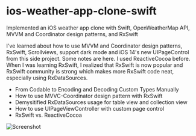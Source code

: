 # ios-weather-app-clone-swift
Implemented an iOS weather app clone with Swift, OpenWeatherMap API, MVVM and Coordinator design patterns, and RxSwift

I've learned about how to use MVVM and Coordinator design patterns, RxSwift, Scrollviews, support dark mode and iOS 14's new UIPageControl from this side project. Some notes are here. I used ReactiveCocoa before. When I was learning RxSwift, I realized that RxSwift is now popular and RxSwift community is strong which makes more RxSwift code neat, especially using RxDataSources.
- From Codable to Encoding and Decoding Custom Types Manually
- How to use MVVC-Coordinator design pattern with RxSwift
- Demysitified RxDataSources usage for table view and collection view
- How to use UIPageViewController with custom page control
- RxSwift vs. ReactiveCocoa

![Screenshot](weather-app-demo.gif)

